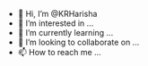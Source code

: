 - 👋 Hi, I’m @KRHarisha
- 👀 I’m interested in ...
- 🌱 I’m currently learning ...
- 💞️ I’m looking to collaborate on ...
- 📫 How to reach me ...

<!---
KRHarisha/KRHarisha is a ✨ special ✨ repository because its `README.md` (this file) appears on your GitHub profile.
You can click the Preview link to take a look at your changes.
--->
